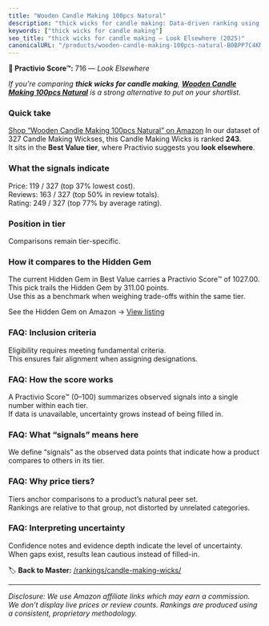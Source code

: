 ```yaml
---
title: "Wooden Candle Making 100pcs Natural"
description: "thick wicks for candle making: Data-driven ranking using the Practivio Score™. Positioned by quality, value, demand, findability, momentum."
keywords: ["thick wicks for candle making"]
seo_title: "thick wicks for candle making — Look Elsewhere (2025)"
canonicalURL: "/products/wooden-candle-making-100pcs-natural-B0BPP7C4KM/"
---
```


**🚫 Practivio Score™:** 716 — _Look Elsewhere_


*If you're comparing **thick wicks for candle making**, **[Wooden Candle Making 100pcs Natural](https://www.amazon.com/dp/B0BPP7C4KM?tag=practivio-20)** is a strong alternative to put on your shortlist.*
### Quick take
[Shop “Wooden Candle Making 100pcs Natural” on Amazon](https://www.amazon.com/dp/B0BPP7C4KM?tag=practivio-20)
In our dataset of 327 Candle Making Wickses, this Candle Making Wicks is ranked **243**.  
It sits in the **Best Value tier**, where Practivio suggests you **look elsewhere**.

### What the signals indicate
Price: 119 / 327 (top 37% lowest cost).  
Reviews: 163 / 327 (top 50% in review totals).  
Rating: 249 / 327 (top 77% by average rating).  

### Position in tier
Comparisons remain tier-specific.

### How it compares to the Hidden Gem
The current Hidden Gem in Best Value carries a Practivio Score™ of 1027.00.  
This pick trails the Hidden Gem by 311.00 points.  
Use this as a benchmark when weighing trade-offs within the same tier.  

See the Hidden Gem on Amazon → [View listing](https://www.amazon.com/dp/B097D7S6KB?tag=practivio-20)

### FAQ: Inclusion criteria
Eligibility requires meeting fundamental criteria.  
This ensures fair alignment when assigning designations.

### FAQ: How the score works
A Practivio Score™ (0–100) summarizes observed signals into a single number within each tier.  
If data is unavailable, uncertainty grows instead of being filled in.

### FAQ: What “signals” means here
We define “signals” as the observed data points that indicate how a product compares to others in its tier.

### FAQ: Why price tiers?
Tiers anchor comparisons to a product’s natural peer set.  
Rankings are relative to that group, not distorted by unrelated categories.

### FAQ: Interpreting uncertainty
Confidence notes and evidence depth indicate the level of uncertainty.  
When gaps exist, results lean cautious instead of filled-in.


🏷️ **Back to Master:** [/rankings/candle-making-wicks/](/rankings/candle-making-wicks/)

---
_Disclosure: We use Amazon affiliate links which may earn a commission. We don’t display live prices or review counts. Rankings are produced using a consistent, proprietary methodology._
